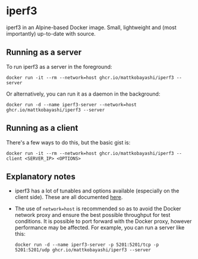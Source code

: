 # iperf3

iperf3 in an Alpine-based Docker image. Small, lightweight and (most importantly) up-to-date with source.

## Running as a server

To run iperf3 as a server in the foreground:

`docker run -it --rm --network=host ghcr.io/mattkobayashi/iperf3 --server`

Or alternatively, you can run it as a daemon in the background:

`docker run -d --name iperf3-server --network=host ghcr.io/mattkobayashi/iperf3 --server`

## Running as a client

There's a few ways to do this, but the basic gist is:

`docker run -it --rm --network=host ghcr.io/mattkobayashi/iperf3 --client <SERVER_IP> <OPTIONS>`

## Explanatory notes

- iperf3 has a lot of tunables and options available (especially on the client side). These are all documented [here](https://iperf.fr/iperf-doc.php#3doc).

- The use of `network=host` is recommended so as to avoid the Docker network proxy and ensure the best possible throughput for test conditions. It is possible to port forward with the Docker proxy, however performance may be affected. For example, you can run a server like this:

   `docker run -d --name iperf3-server -p 5201:5201/tcp -p 5201:5201/udp ghcr.io/mattkobayashi/iperf3 --server`
